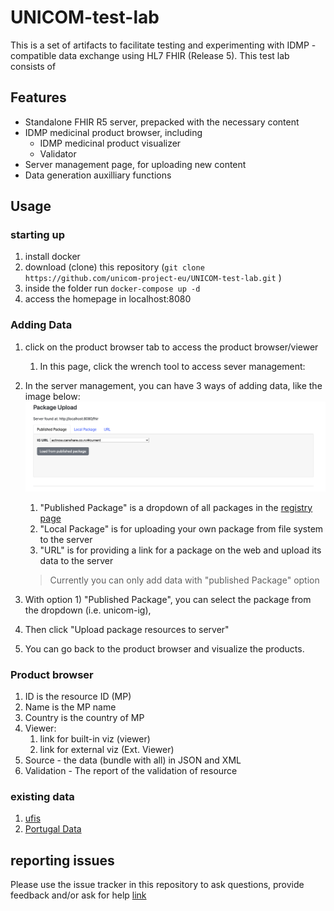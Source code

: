 # UNICOM-test-lab

This is a set of artifacts to facilitate testing and experimenting with IDMP -compatible data exchange using HL7 FHIR (Release 5).
This test lab consists of

## Features
* Standalone FHIR R5 server, prepacked with the necessary content
* IDMP medicinal product browser, including
  * IDMP medicinal product visualizer
  * Validator
* Server management page, for uploading new content
* Data generation auxilliary functions

## Usage

### starting up
1. install docker
2. download (clone) this repository (`git clone https://github.com/unicom-project-eu/UNICOM-test-lab.git` )
3. inside the folder run ```docker-compose up -d```
4. access the homepage in localhost:8080



### Adding Data
1. click on the product browser tab to access the product browser/viewer
   1. In this page, click the wrench tool to access sever management:
2. In the server management, you can have 3 ways of adding data, like the image below:
    ![package upload](apps/assets/images/package-upload.png)

   1. "Published Package" is a dropdown of all packages in the [registry page](http://fhir.org/guides/registry/)
   2. "Local Package" is for uploading your own package from file system to the server
   3. "URL" is for providing a link for a package on the web and upload its data to the server
   > Currently you can only add data with "published Package" option
   
3. With option 1) "Published Package", you can select the package from the dropdown (i.e. unicom-ig), 
4. Then click "Upload package resources to server"
5. You can go back to the product browser and visualize the products.


### Product browser

1. ID is the resource ID (MP)
2. Name is the MP name
3. Country is the country of MP
4. Viewer:
   1. link for built-in viz (viewer)
   2. link for external viz (Ext. Viewer)
5. Source - the data (bundle with all) in JSON and XML
6. Validation - The report of the validation of resource 

### existing data
1. [ufis](https://github.com/unicom-project-eu/unicom-tools/tree/main/ufis/ufis-fhir/input/fsh)
2. [Portugal Data](https://github.com/unicom-project-eu/unicom-tools/tree/main/pt-PPLCreator/fhir-data/input/fsh/pt)

## reporting issues

Please use the issue tracker in this repository to ask questions, provide feedback and/or ask for help
[link](https://github.com/unicom-project-eu/UNICOM-test-lab/issues)

